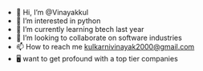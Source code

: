 - 👋 Hi, I’m @Vinayakkul
- 👀 I’m interested in python 
- 🌱 I’m currently learning btech last year
- 💞️ I’m looking to collaborate on software industries
- 📫 How to reach me kulkarnivinayak2000@gmail.com
- 🖥️ want to get profound with a top tier companies
<!---
Vinayakkul/Vinayakkul is a ✨ special ✨ repository because its `README.md` (this file) appears on your GitHub profile.
You can click the Preview link to take a look at your changes.
--->
